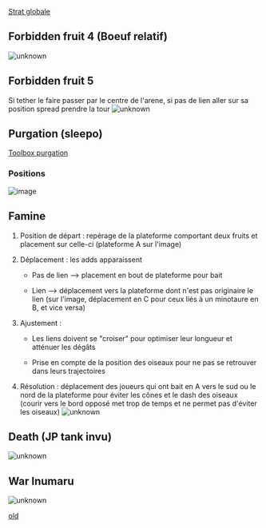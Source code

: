 [Strat globale](https://www.youtube.com/watch?v=ALsYpDwW8DU)

## Forbidden fruit 4 (Boeuf relatif)
![unknown](https://user-images.githubusercontent.com/106151129/190919215-b5f40d49-e1ab-4b38-8fa4-b1395b757acf.png)

## Forbidden fruit 5 
Si tether le faire passer par le centre de l'arene, si pas de lien aller sur sa position spread prendre la tour
![unknown](https://user-images.githubusercontent.com/106151129/190919242-312175ee-28f3-4c5a-8605-261acd61a2a6.png)

## Purgation (sleepo)
[Toolbox purgation](https://ff14.toolboxgaming.space/?id=771476818153661&preview=1#4)
### Positions
![image](https://user-images.githubusercontent.com/106151129/190918339-b3ac9150-7882-4848-820d-fbba166bf37d.png)

## Famine
1. Position de départ : repérage de la plateforme comportant deux fruits et placement sur celle-ci (plateforme A sur l'image)
2. Déplacement : les adds apparaissent 

   - Pas de lien --> placement en bout de plateforme pour bait

   - Lien --> déplacement vers la plateforme dont n'est pas originaire le lien (sur l'image, déplacement en C pour ceux liés à un minotaure en B, et vice versa)
3. Ajustement :

   - Les liens doivent se "croiser" pour optimiser leur longueur et atténuer les dégâts
   
   - Prise en compte de la position des oiseaux pour ne pas se retrouver dans leurs trajectoires
4. Résolution : déplacement des joueurs qui ont bait en A vers le sud ou le nord de la plateforme pour éviter les cônes et le dash des oiseaux (courir vers le bord opposé met trop de temps et ne permet pas d'éviter les oiseaux)
![unknown](https://user-images.githubusercontent.com/106151129/190917571-a8609d1e-d6bc-475c-95eb-ce61b89a0718.png)


## Death (JP tank invu)
![unknown](https://user-images.githubusercontent.com/106151129/190917583-43a05535-3d3b-4a40-9dd1-47543ef893ea.png)


## War Inumaru
![unknown](https://user-images.githubusercontent.com/106151129/192156661-42be449d-6939-40e7-94c0-24a92993f422.png)


[old](https://user-images.githubusercontent.com/106151129/190917591-643d1609-8ae0-44e3-a195-48b6173d955a.png)
